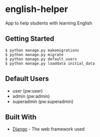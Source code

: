# english-helper
App to help students with learning English

## Getting Started

```
$ python manage.py makemigrations
$ python manage.py migrate
$ python manage.py default_users
$ python manage.py loaddata initial_data
```

## Default Users

* user (pw:user)
* admin (pw:admin)
* superadmin (pw:superadmin)


## Built With

* [Django](https://www.djangoproject.com/) - The web framework used
